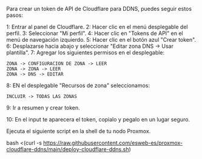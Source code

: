 Para crear un token de API de Cloudflare para DDNS, puedes seguir estos pasos: 

1: Entrar al panel de Cloudflare.
2: Hacer clic en el menú desplegable del perfil.
3: Seleccionar "Mi perfil".
4: Hacer clic en "Tokens de API" en el menú de navegación izquierdo.
5: Hacer clic en el botón azul "Crear token".
6: Desplazarse hacia abajo y seleccionar "Editar zona DNS -> Usar plantilla".
7: Agregar los siguientes permisos en el desplegable:

    ZONA -> CONFIGURACION DE ZONA -> LEER
    ZONA -> ZONA -> LEER
    ZONA -> DNS -> EDITAR
    
8: EN el desplegable "Recursos de zona" seleccionamos:

    INCLUIR -> TODAS LAS ZONAS
    
9: Ir a resumen y crear token.

10: En el input te aparecera el token, copialo y pegalo en un lugar seguro.


Ejecuta el siguiente script en la shell de tu nodo Proxmox.

bash <(curl -s https://raw.githubusercontent.com/esweb-es/proxmox-cloudflare-ddns/main/deploy-cloudflare-ddns.sh)
